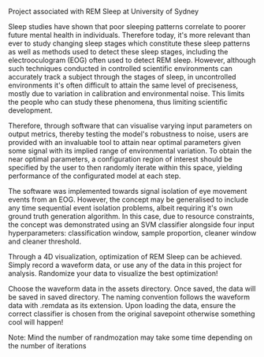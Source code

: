 Project associated with REM Sleep at University of Sydney

Sleep studies have shown that poor sleeping patterns correlate to poorer future mental health in individuals. Therefore today, it's more relevant than ever to study changing sleep stages which constitute these sleep patterns as well as methods used to detect these sleep stages, including the electrooculogram (EOG) often used to detect REM sleep. However, although such techniques conducted in controlled scientific environments can accurately track a subject through the stages of sleep, in uncontrolled environments it's often difficult to attain the same level of preciseness, mostly due to variation in calibration and environmental noise. This limits the people who can study these phenomena, thus limiting scientific development.

Therefore, through software that can visualise varying input parameters on output metrics, thereby testing the model's robustness to noise, users are provided with an invaluable tool to attain near optimal parameters given some signal with its implied range of environmental variation. To obtain the near optimal parameters, a configuration region of interest should be specified by the user to then randomly iterate within this space, yielding performance of the configurated model at each step.

The software was implemented towards signal isolation of eye movement events from an EOG. However, the concept may be generalised to include any time sequential event isolation problems, albeit requiring it's own ground truth generation algorithm. In this case, due to resource constraints, the concept was demonstrated using an SVM classifier alongside four input hyperparameters: classification window, sample proportion, cleaner window and cleaner threshold.

Through a 4D visualization, optimization of REM Sleep can be achieved. Simply record a waveform data, or use any of the data in this project for analysis. Randomize your data to visualize the best optimization!

Choose the waveform data in the assets directory. Once saved, the data will be saved in saved directory. The naming convention follows the waveform data with .remdata as its extension. Upon loading the data, ensure the correct classifier is chosen from the original savepoint otherwise something cool will happen!




Note: Mind the number of randmozation may take some time depending on the number of iterations
